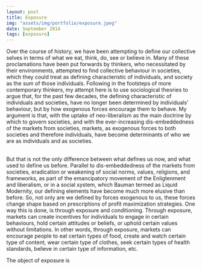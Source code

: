 ```yaml
---
layout: post
title: Exposure  
img: "assets/img/portfolio/exposure.jpeg"
date: September 2014
tags: [exposure]
---
```


Over the course of history, we have been attempting to define our collective selves in terms of what we eat, think, do, see or believe in. Many of these proclamations have been put forwards by thinkers, who necessitated by their environments, attempted to find collective behaviour in societies, which they could treat as defining characteristic of individuals, and society as the sum of those individuals. Following in the footsteps of more contemporary thinkers, my attempt here is to use sociological theories to argue that, for the past few decades, the defining characteristic of individuals and societies, have no longer been determined by individuals' behaviour, but by how exogenous forces encourage them to behave. My argument is that, with the uptake of neo-liberalism as the main doctrine by which to govern societies, and with the ever-increasing dis-embeddedness of the markets from societies, markets, as exogenous forces to both societies and therefore individuals, have become determinants of who we are as individuals and as societies. <br><br>

But that is not the only difference between what defines us now, and what used to define us before. Parallel to dis-embeddedness of the markets from societies, eradication or weakening of social norms, values, religions, and frameworks, as part of the emancipatory movement of the Enligtenment and liberalism, or in a social system, which Bauman termed as Liquid Modernity, our defining elements have become much more elusive than before. So, not only are we defined by forces exogenous to us, these forces change shape based on prescriptions of profit maximization strategies. One way this is done, is through exposure and conditioning. Through exposure, markets can create incentives for individuals to engage in certain behaviours, hold certain attitudes or beliefs, or uphold certain values without limitations. In other words, through exposure, markets can encourage people to eat certain types of food, create and watch certain type of content, wear certain type of clothes, seek certain types of health standards, believe in certain type of information, etc. 

The object of exposure is     
